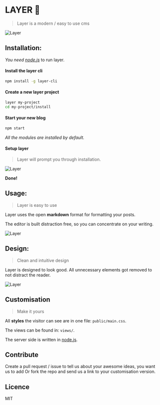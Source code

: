 # LAYER 💚
 > Layer is a modern / easy to use cms

![Layer](http://i.imgur.com/JqssJ17.gif)

## Installation:
_You need [node.js](http://nodejs.org)_ to run layer.

#### Install the layer cli
```bash
npm install -g layer-cli
```
#### Create a new layer project
```bash
layer my-project
cd my-project/install
```
#### Start your new blog
```bash
npm start
```
_All the modules are installed by default._
#### Setup layer
 > Layer will prompt you through installation.

![Layer](http://i.imgur.com/JUJV4qT.png)

**Done!** 

## Usage:
> Layer is easy to use

Layer uses the open __markdown__ format for formatting your posts.

The editor is built distraction free, so you can concentrate on your writing.

![Layer](http://i.imgur.com/fIdkss1.png)

## Design:
> Clean and intuitive design

Layer is designed to look good. All unnecessary elements got removed to not distract the reader.

![Layer](http://i.imgur.com/NeydP1b.png)

## Customisation
> Make it yours

All **styles** the visitor can see are in one file: `public/main.css`.

The views can be found in: `views/`.

The server side is written in [node.js](http://nodejs.org).

## Contribute
Create a pull request / issue to tell us about your awesome ideas, you want us to add Or fork the repo and send us a link to your customisation version.

## Licence
MIT
